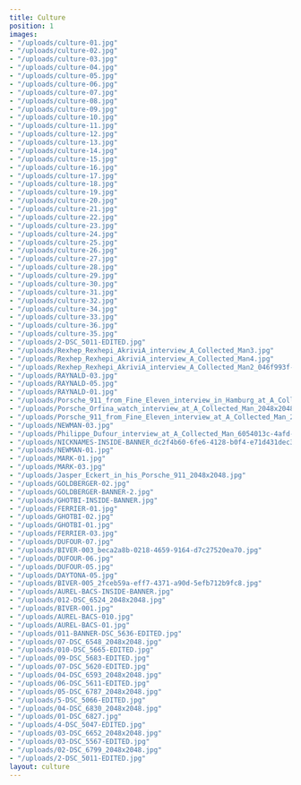 ```yaml
---
title: Culture
position: 1
images:
- "/uploads/culture-01.jpg"
- "/uploads/culture-02.jpg"
- "/uploads/culture-03.jpg"
- "/uploads/culture-04.jpg"
- "/uploads/culture-05.jpg"
- "/uploads/culture-06.jpg"
- "/uploads/culture-07.jpg"
- "/uploads/culture-08.jpg"
- "/uploads/culture-09.jpg"
- "/uploads/culture-10.jpg"
- "/uploads/culture-11.jpg"
- "/uploads/culture-12.jpg"
- "/uploads/culture-13.jpg"
- "/uploads/culture-14.jpg"
- "/uploads/culture-15.jpg"
- "/uploads/culture-16.jpg"
- "/uploads/culture-17.jpg"
- "/uploads/culture-18.jpg"
- "/uploads/culture-19.jpg"
- "/uploads/culture-20.jpg"
- "/uploads/culture-21.jpg"
- "/uploads/culture-22.jpg"
- "/uploads/culture-23.jpg"
- "/uploads/culture-24.jpg"
- "/uploads/culture-25.jpg"
- "/uploads/culture-26.jpg"
- "/uploads/culture-27.jpg"
- "/uploads/culture-28.jpg"
- "/uploads/culture-29.jpg"
- "/uploads/culture-30.jpg"
- "/uploads/culture-31.jpg"
- "/uploads/culture-32.jpg"
- "/uploads/culture-34.jpg"
- "/uploads/culture-33.jpg"
- "/uploads/culture-36.jpg"
- "/uploads/culture-35.jpg"
- "/uploads/2-DSC_5011-EDITED.jpg"
- "/uploads/Rexhep_Rexhepi_AkriviA_interview_A_Collected_Man3.jpg"
- "/uploads/Rexhep_Rexhepi_AkriviA_interview_A_Collected_Man4.jpg"
- "/uploads/Rexhep_Rexhepi_AkriviA_interview_A_Collected_Man2_046f993f-4f05-4397-893d-c0a4125df7c5.jpg"
- "/uploads/RAYNALD-03.jpg"
- "/uploads/RAYNALD-05.jpg"
- "/uploads/RAYNALD-01.jpg"
- "/uploads/Porsche_911_from_Fine_Eleven_interview_in_Hamburg_at_A_Collected_Man_2048x2048.jpg"
- "/uploads/Porsche_Orfina_watch_interview_at_A_Collected_Man_2048x2048.jpg"
- "/uploads/Porsche_911_from_Fine_Eleven_interview_at_A_Collected_Man_2048x2048.jpg"
- "/uploads/NEWMAN-03.jpg"
- "/uploads/Philippe_Dufour_interview_at_A_Collected_Man_6054013c-4afd-49d2-912b-ea8a77d00d74.jpg"
- "/uploads/NICKNAMES-INSIDE-BANNER_dc2f4b60-6fe6-4128-b0f4-e71d431dec30.jpg"
- "/uploads/NEWMAN-01.jpg"
- "/uploads/MARK-01.jpg"
- "/uploads/MARK-03.jpg"
- "/uploads/Jasper_Eckert_in_his_Porsche_911_2048x2048.jpg"
- "/uploads/GOLDBERGER-02.jpg"
- "/uploads/GOLDBERGER-BANNER-2.jpg"
- "/uploads/GHOTBI-INSIDE-BANNER.jpg"
- "/uploads/FERRIER-01.jpg"
- "/uploads/GHOTBI-02.jpg"
- "/uploads/GHOTBI-01.jpg"
- "/uploads/FERRIER-03.jpg"
- "/uploads/DUFOUR-07.jpg"
- "/uploads/BIVER-003_beca2a8b-0218-4659-9164-d7c27520ea70.jpg"
- "/uploads/DUFOUR-06.jpg"
- "/uploads/DUFOUR-05.jpg"
- "/uploads/DAYTONA-05.jpg"
- "/uploads/BIVER-005_2fceb59a-eff7-4371-a90d-5efb712b9fc8.jpg"
- "/uploads/AUREL-BACS-INSIDE-BANNER.jpg"
- "/uploads/012-DSC_6524_2048x2048.jpg"
- "/uploads/BIVER-001.jpg"
- "/uploads/AUREL-BACS-010.jpg"
- "/uploads/AUREL-BACS-01.jpg"
- "/uploads/011-BANNER-DSC_5636-EDITED.jpg"
- "/uploads/07-DSC_6548_2048x2048.jpg"
- "/uploads/010-DSC_5665-EDITED.jpg"
- "/uploads/09-DSC_5683-EDITED.jpg"
- "/uploads/07-DSC_5620-EDITED.jpg"
- "/uploads/04-DSC_6593_2048x2048.jpg"
- "/uploads/06-DSC_5611-EDITED.jpg"
- "/uploads/05-DSC_6787_2048x2048.jpg"
- "/uploads/5-DSC_5066-EDITED.jpg"
- "/uploads/04-DSC_6830_2048x2048.jpg"
- "/uploads/01-DSC_6827.jpg"
- "/uploads/4-DSC_5047-EDITED.jpg"
- "/uploads/03-DSC_6652_2048x2048.jpg"
- "/uploads/03-DSC_5567-EDITED.jpg"
- "/uploads/02-DSC_6799_2048x2048.jpg"
- "/uploads/2-DSC_5011-EDITED.jpg"
layout: culture
---
```


